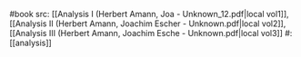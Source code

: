 #book
src: [[Analysis I (Herbert Amann, Joa - Unknown_12.pdf|local vol1]], [[Analysis II (Herbert Amann, Joachim Escher - Unknown.pdf|local vol2]], [[Analysis III (Herbert Amann, Joachim Esche - Unknown.pdf|local vol3]] 
#: [[analysis]] 

